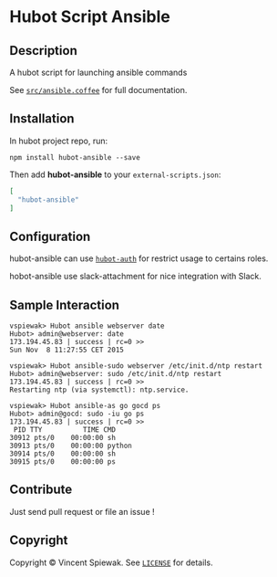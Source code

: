 # Hubot Script Ansible

## Description

A hubot script for launching ansible commands

See [`src/ansible.coffee`](src/scripts/ansible.coffee) for full documentation.


## Installation

In hubot project repo, run:

`npm install hubot-ansible --save`

Then add **hubot-ansible** to your `external-scripts.json`:

```json
[
  "hubot-ansible"
]
```


## Configuration

hubot-ansible can use [`hubot-auth`](https://github.com/hubot-scripts/hubot-auth) for restrict usage to certains roles.

hobot-ansible use slack-attachment for nice integration with Slack.


## Sample Interaction

```
vspiewak> Hubot ansible webserver date
Hubot> admin@webserver: date
173.194.45.83 | success | rc=0 >>
Sun Nov  8 11:27:55 CET 2015

vspiewak> Hubot ansible-sudo webserver /etc/init.d/ntp restart
Hubot> admin@webserver: sudo /etc/init.d/ntp restart
173.194.45.83 | success | rc=0 >>
Restarting ntp (via systemctl): ntp.service.

vspiewak> Hubot ansible-as go gocd ps
Hubot> admin@gocd: sudo -iu go ps
173.194.45.83 | success | rc=0 >>
 PID TTY          TIME CMD
30912 pts/0    00:00:00 sh
30913 pts/0    00:00:00 python
30914 pts/0    00:00:00 sh
30915 pts/0    00:00:00 ps
```


## Contribute

Just send pull request or file an issue !


## Copyright

Copyright &copy; Vincent Spiewak. See [`LICENSE`](LICENSE) for details.
